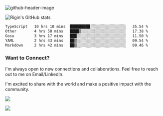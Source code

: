 
![github-header-image](https://github.com/riginoommen/riginoommen/assets/3840244/889cae65-df55-4cda-86cc-bf21bf1f2e96)

![Rigin's GitHub stats](https://github-readme-stats.vercel.app/api?username=riginoommen\&show_icons=true\&show=reviews,discussions_started,discussions_answered,prs_merged,prs_merged_percentage)


<!--START_SECTION:waka-->

```txt
TypeScript   10 hrs 10 mins  █████████░░░░░░░░░░░░░░░░   35.54 %
Other        4 hrs 58 mins   ████▒░░░░░░░░░░░░░░░░░░░░   17.38 %
Gosu         3 hrs 17 mins   ███░░░░░░░░░░░░░░░░░░░░░░   11.50 %
YAML         2 hrs 43 mins   ██▒░░░░░░░░░░░░░░░░░░░░░░   09.54 %
Markdown     2 hrs 42 mins   ██▒░░░░░░░░░░░░░░░░░░░░░░   09.46 %
```

<!--END_SECTION:waka-->

### Want to Connect?

I'm always open to new connections and collaborations. Feel free to reach out to me on Email/LinkedIn.

I'm excited to share with the world and make a positive impact with the community.

![](https://komarev.com/ghpvc/?username=riginoommen)

![](https://hit.yhype.me/github/profile?user_id=3840244)


